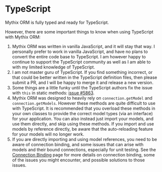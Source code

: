 # TypeScript

Mythix ORM is fully typed and ready for TypeScript.

However, there are some important things to know when using TypeScript with Mythix ORM:

  1. Mythix ORM was written in vanilla JavaScript, and it will stay that way. I personally prefer to work in vanilla JavaScript, and have no plans to convert the entire code base to TypeScript. I am however happy to continue to support the TypeScript community as well as I am able to with my limited knowledge of TypeScript.
  2. I am not master guru of TypeScript. If you find something incorrect, or that could be better written in the TypeScript definition files, then please submit a PR, and I will be happy to merge it and release a new version.
  3. Some things are a little funky until the TypeScript authors fix the issue with `this` in static methods: [issue #5863](https://github.com/microsoft/TypeScript/issues/5863).
  4. Mythix ORM was designed to heavily rely on `connection.getModel` and `connection.getModels`. However these methods are quite difficult to use with TypeScript. It is recommended that you overload these methods in your own classes to provide the correct model types (via an interface) for your application. You can also instead just import your models, and use them directly, and skip using these methods. If you import and use models by reference directly, be aware that the auto-reloading feature for your models will no longer work.
  5. If you are directly importing and using model references, you need to be aware of connection binding, and some issues that can arise with models and their bound connections, especially for unit testing. See the [Connection Binding](./ConnectionBinding) page for more details on connection binding, some of the issues you might encounter, and possible solutions to those issues.
